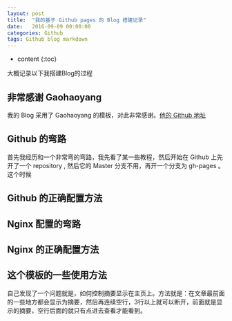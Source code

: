 ```yaml
---
layout: post
title:  "我的基于 Github pages 的 Blog 搭建记录"
date:   2016-09-09 00:00:00
categories: Github
tags: Github blog markdown
---
```


* content
{:toc}

大概记录以下我搭建Blog的过程






## 非常感谢 Gaohaoyang

我的 Blog 采用了 Gaohaoyang 的模板，对此非常感谢。[他的 Github 地址](https://github.com/Gaohaoyang)

## Github 的弯路

首先我经历和一个非常弯的弯路，我先看了某一些教程，然后开始在 Github 上先开了一个 repository , 然后它的 Master 分支不用，再开一个分支为 gh-pages 。这个时候

## Github 的正确配置方法

## Nginx 配置的弯路

## Nginx 的正确配置方法

## 这个模板的一些使用方法

自己发现了一个问题就是，如何控制摘要显示在主页上。方法就是：在文章最前面的一些地方都会显示为摘要，然后再连续空行，3行以上就可以断开，前面就是显示的摘要，空行后面的就只有点进去查看才能看到。